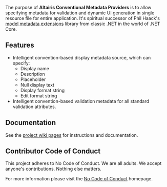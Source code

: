 The purpose of **Altairis Conventional Metadata Providers** is to allow specifying metadata for validation and dynamic UI generation in single resource file for entire application. It's spiritual successor of Phil Haack's [model metadata extensions](https://haacked.com/archive/2011/07/14/model-metadata-and-validation-localization-using-conventions.aspx/) library from classic .NET in the world of .NET Core.

## Features

* Intelligent convention-based display metadata source, which can specify:
  * Display name
  * Description
  * Placeholder
  * Null display text
  * Display format string
  * Edit format string
* Intelligent convention-based validation metadata for all standard validation attributes.

## Documentation

See the [project wiki pages](https://github.com/ridercz/Altairis.ConventionalMetadataProviders/wiki) for instructions and documentation.

## Contributor Code of Conduct

This project adheres to No Code of Conduct. We are all adults. We accept anyone's contributions. Nothing else matters.

For more information please visit the [No Code of Conduct](https://github.com/domgetter/NCoC) homepage.